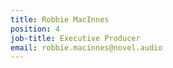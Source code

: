 ```yaml
---
title: Robbie MacInnes
position: 4
job-title: Executive Producer
email: robbie.macinnes@novel.audio
---
```


